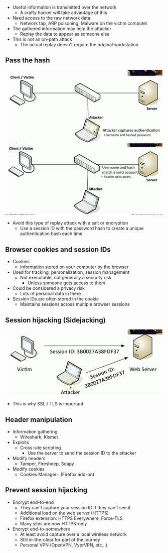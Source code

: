 - Useful information is transmitted over the network
	- A crafty hacker will take advantage of this
- Need access to the raw network data
	- Network tap, ARP poisoning, Malware on the victim computer
- The gathered information may help the attacker
	- Replay the data to appear as someone else
- This is not an on-path attack
	- The actual replay doesn't require the original workstation

## Pass the hash
![](../Images/029%20-%20Replay%20attack-1.png)
![](../Images/029%20-%20Replay%20attack-2.png)
- Avoid this type of replay attack with a salt or encryption
	- Use a session ID with the password hash to create a unique authentication hash each time

## Browser cookies and session IDs
- Cookies
	- Information stored on your computer by the browser
- Used for tracking, personalization, session management
	- Not executable, not generally a security risk
		- Unless someone gets access to them
- Could be considered a privacy risk
	- Lots of personal data in there
- Session IDs are often stored in the cookie
	- Maintains sessions across multiple browser sessions

## Session hijacking (Sidejacking)
![](../Images/029%20-%20Replay%20attack-3.png)
- This is why SSL / TLS is important

## Header manipulation
- Information gathering
	- Wireshark, Kismet
- Exploits
	- Cross-site scripting
		- Use the server to send the session ID to the attacker
- Modify headers
	- Tamper, Firesheep, Scapy
- Modify cookies
	- Cookies Manager+ (Firefox add-on)

## Prevent session hijacking
- Encrypt end-to-end
	- They can't capture your session ID if they can't see it
	- Additional load on the web server (HTTPS)
	- Firefox extension: HTTPS Everywhere, Force-TLS
	- Many sites are now HTTPS-only
- Encrypt end-to-somewhere
	- At least avoid capture over a local wireless network
	- Still in-the-clear for part of the journey
	- Personal VPN (OpenVPN, VyprVPN, etc...)
